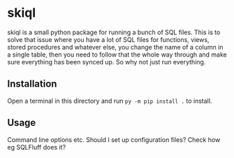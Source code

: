 # skiql

skiql is a small python package for running a bunch of SQL files. This is to solve that issue where you have a lot of SQL files for functions, views, stored procedures and whatever else, you change the name of a column in a single table, then you need to follow that the whole way through and make sure everything has been synced up. So why not just run everything.

## Installation

Open a terminal in this directory and run `py -m pip install .` to install.

## Usage

Command line options etc.
Should I set up configuration files? Check how eg SQLFluff does it?